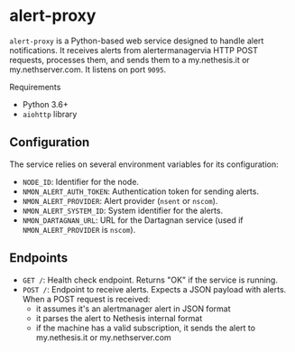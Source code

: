 # alert-proxy

`alert-proxy` is a Python-based web service designed to handle alert notifications. 
It receives alerts from alertermanagervia HTTP POST requests, processes them, and sends them to a my.nethesis.it or my.nethserver.com.
It listens on port `9095`.

Requirements
- Python 3.6+
- `aiohttp` library

## Configuration

The service relies on several environment variables for its configuration:
- `NODE_ID`: Identifier for the node.
- `NMON_ALERT_AUTH_TOKEN`: Authentication token for sending alerts.
- `NMON_ALERT_PROVIDER`: Alert provider (`nsent` or `nscom`).
- `NMON_ALERT_SYSTEM_ID`: System identifier for the alerts.
- `NMON_DARTAGNAN_URL`: URL for the Dartagnan service (used if `NMON_ALERT_PROVIDER` is `nscom`).

## Endpoints
- `GET /`: Health check endpoint. Returns "OK" if the service is running.
- `POST /`: Endpoint to receive alerts. Expects a JSON payload with alerts.
  When a POST request is received:
    - it assumes it's an alertmanager alert in JSON format
    - it parses the alert to Nethesis internal format
    - if the machine has a valid subscription, it sends the alert to my.nethesis.it or my.nethserver.com